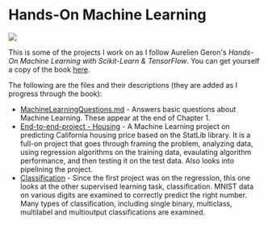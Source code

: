 # Hands-On Machine Learning

![](https://covers.oreillystatic.com/images/0636920052289/lrg.jpg)

This is some of the projects I work on as I follow Aurelien Geron's *Hands-On Machine Learning with Scikit-Learn & TensorFlow*. You can get yourself a copy of the book [here](https://www.amazon.com/Hands-Machine-Learning-Scikit-Learn-TensorFlow/dp/1491962291). 

The following are the files and their descriptions (they are added as I progress through the book):

- [MachineLearningQuestions.md](https://github.com/youngjeong46/hands-on-machine-learning/blob/master/MachineLearningQuestions.md) - Answers basic questions about Machine Learning. These appear at the end of Chapter 1.
- [End-to-end-project - Housing](https://github.com/youngjeong46/hands-on-machine-learning/tree/master/Housing.ipynb) - A Machine Learning project on predicting California housing price based on the StatLib library. It is a full-on project that goes through framing the problem, analyzing data, using regression algorithms on the training data, evaulating algorithm performance, and then testing it on the test data. Also looks into pipelining the project.
- [Classification](https://github.com/youngjeong46/hands-on-machine-learning/tree/master/classification.ipynb) - Since the first project was on the regression, this one looks at the other supervised learning task, classification. MNIST data on various digits are examined to correctly predict the right number. Many types of classification, including single binary, multiclass, multilabel and multioutput classifications are examined. 

